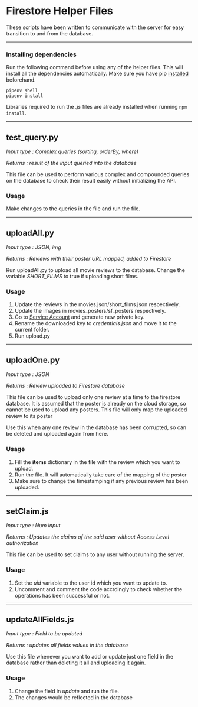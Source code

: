 # Firestore Helper Files

These scripts have been written to communicate with the server for easy transition to and from the database.

---

### Installing dependencies

Run the following command before using any of the helper files. This will install all the dependencies automatically. Make sure you have pip [installed](https://pypi.org/project/pip/) beforehand.

```
pipenv shell
pipenv install
```

Libraries required to run the _.js_ files are already installed when running `npm install`.

---

## test_query.py

_Input type : Complex queries (sorting, orderBy, where)_

_Returns : result of the input queried into the database_

This file can be used to perform various complex and compounded queries on the database to check their result easily without initializing the API.

### Usage

Make changes to the queries in the file and run the file.

---

## uploadAll.py

_Input type : JSON, img_

_Returns : Reviews with their poster URL mapped, added to Firestore_

Run uploadAll.py to upload all movie reviews to the database. Change the variable *SHORT_FILMS* to true if uploading short films.

### Usage

1. Update the reviews in the movies.json/short_films.json respectively.
2. Update the images in movies_posters/sf_posters respectively.
3. Go to [Service Account](https://console.firebase.google.com/project/mbts-backend/settings/serviceaccounts/adminsdk) and generate new private key.
4. Rename the downloaded key to *credentials.json* and move it to the current folder.
5. Run upload.py


---

## uploadOne.py

_Input type : JSON_

_Returns : Review uploaded to Firestore database_

This file can be used to upload only one review at a time to the firestore database. It is assumed that the poster is already on the cloud storage, so cannot be used to upload any posters. This file will only map the uploaded review to its poster

Use this when any one review in the database has been corrupted, so can be deleted and uploaded again from here.

### Usage

1. Fill the __items__ dictionary in the file with the review which you want to upload.
2. Run the file. It will automatically take care of the mapping of the poster
3. Make sure to change the timestamping if any previous review has been uploaded.

---

## setClaim.js

_Input type : Num input_

_Returns : Updates the claims of the said user without Access Level authorization_

This file can be used to set claims to any user without running the server.

### Usage

1. Set the _uid_ variable to the user id which you want to update to.
2. Uncomment and comment the code accrdingly to check whether the operations has been successful or not.

---

## updateAllFields.js

_Input type : Field to be updated_

_Returns : updates all fields values in the database_

Use this file whenever you want to add or update just one field in the database rather than deleting it all and uploading it again.

### Usage

1. Change the field in _update_ and run the file.
2. The changes would be reflected in the database